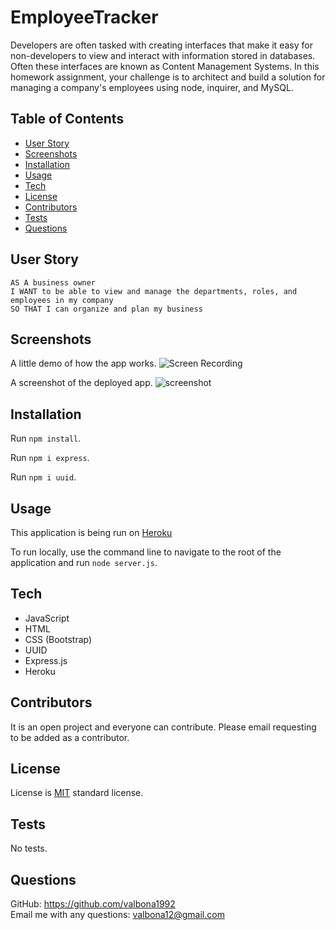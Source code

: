 # EmployeeTracker
Developers are often tasked with creating interfaces that make it easy for non-developers to view and interact with information stored in databases. Often these interfaces are known as Content Management Systems. In this homework assignment, your challenge is to architect and build a solution for managing a company's employees using node, inquirer, and MySQL.

## Table of Contents 
  
  * [User Story](#userstory)
  * [Screenshots](#screenshots)
  * [Installation](#installation)
  * [Usage](#usage)
  * [Tech](#tech)
  * [License](#license)
  * [Contributors](#contributors)
  * [Tests](#tests)
  * [Questions](#questions)

## User Story

```
AS A business owner
I WANT to be able to view and manage the departments, roles, and employees in my company
SO THAT I can organize and plan my business
```

## Screenshots 
A little demo of how the app works. 
![Screen Recording](Assets/notetaker.gif)

A screenshot of the deployed app. 
<img src="Assets/NoteTaker.png" alt="screenshot" />

## Installation
Run `npm install`. 

Run `npm i express`.

Run `npm i uuid`.

## Usage
This application is being run on [Heroku](https://notetakervalbona.herokuapp.com/)

To run locally, use the command line to navigate to the root of the application and run `node server.js`. 

## Tech
- JavaScript
- HTML
- CSS (Bootstrap)
- UUID
- Express.js
- Heroku

## Contributors
It is an open project and everyone can contribute. Please email requesting to be added as a contributor.
  
## License
License is [MIT](https://opensource.org/licenses/MIT) standard license.

## Tests
No tests. 

## Questions
GitHub: https://github.com/valbona1992  <br/>
Email me with any questions: valbona12@gmail.com 